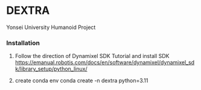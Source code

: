 # DEXTRA
Yonsei University Humanoid Project

### Installation
1. Follow the direction of Dynamixel SDK Tutorial and install SDK
https://emanual.robotis.com/docs/en/software/dynamixel/dynamixel_sdk/library_setup/python_linux/ 

2. create conda env
conda create -n dextra python=3.11